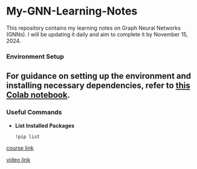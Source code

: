 # My-GNN-Learning-Notes
This repository contains my learning notes on Graph Neural Networks (GNNs). I will be updating it daily and aim to complete it by November 15, 2024.

### Environment Setup

For guidance on setting up the environment and installing necessary dependencies, refer to [this Colab notebook](https://colab.research.google.com/drive/18PQ-B2wDmomjPtHroLNg_aH3hFniLNKn#scrollTo=J_m9l6OYCQZP). 
---


### Useful Commands

- **List Installed Packages**  
  ```bash
  !pip list
  ```

[course link](https://web.stanford.edu/class/cs224w/)

[video link](https://www.youtube.com/playlist?list=PLoROMvodv4rPLKxIpqhjhPgdQy7imNkDn)
